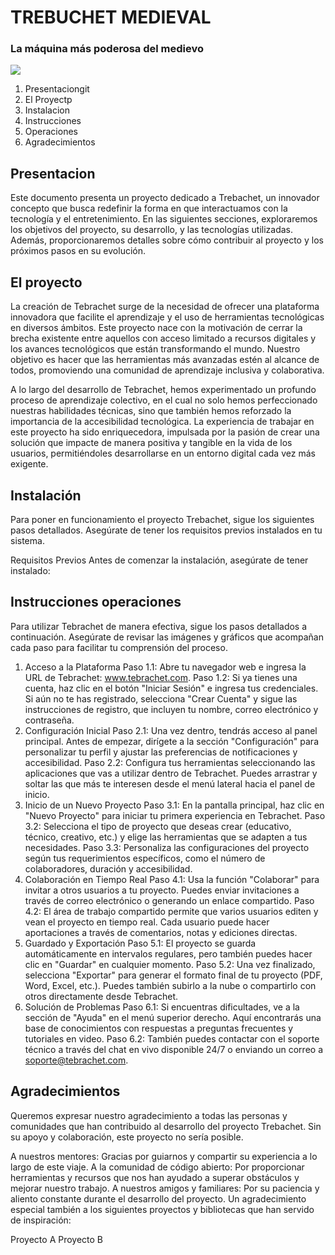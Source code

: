 # TREBUCHET MEDIEVAL

### La máquina más poderosa del medievo

<img src="https://upload.wikimedia.org/wikipedia/commons/thumb/b/b2/Trebuchet_Castelnaud.jpg/800px-Trebuchet_Castelnaud.jpg">


1. Presentaciongit 
2. El Proyectp
3. Instalacion
4. Instrucciones
5. Operaciones
6. Agradecimientos

## Presentacion

Este documento presenta un proyecto dedicado a Trebachet, un innovador concepto que busca redefinir la forma en que interactuamos con la tecnología y el entretenimiento. En las siguientes secciones, exploraremos los objetivos del proyecto, su desarrollo, y las tecnologías utilizadas. Además, proporcionaremos detalles sobre cómo contribuir al proyecto y los próximos pasos en su evolución.

## El proyecto

La creación de Tebrachet surge de la necesidad de ofrecer una plataforma innovadora que facilite el aprendizaje y el uso de herramientas tecnológicas en diversos ámbitos. Este proyecto nace con la motivación de cerrar la brecha existente entre aquellos con acceso limitado a recursos digitales y los avances tecnológicos que están transformando el mundo. Nuestro objetivo es hacer que las herramientas más avanzadas estén al alcance de todos, promoviendo una comunidad de aprendizaje inclusiva y colaborativa.

A lo largo del desarrollo de Tebrachet, hemos experimentado un profundo proceso de aprendizaje colectivo, en el cual no solo hemos perfeccionado nuestras habilidades técnicas, sino que también hemos reforzado la importancia de la accesibilidad tecnológica. La experiencia de trabajar en este proyecto ha sido enriquecedora, impulsada por la pasión de crear una solución que impacte de manera positiva y tangible en la vida de los usuarios, permitiéndoles desarrollarse en un entorno digital cada vez más exigente.

## Instalación
Para poner en funcionamiento el proyecto Trebachet, sigue los siguientes pasos detallados. Asegúrate de tener los requisitos previos instalados en tu sistema.

Requisitos Previos
Antes de comenzar la instalación, asegúrate de tener instalado:

## Instrucciones operaciones

Para utilizar Tebrachet de manera efectiva, sigue los pasos detallados a continuación. Asegúrate de revisar las imágenes y gráficos que acompañan cada paso para facilitar tu comprensión del proceso.

1. Acceso a la Plataforma
Paso 1.1: Abre tu navegador web e ingresa la URL de Tebrachet: www.tebrachet.com.
Paso 1.2: Si ya tienes una cuenta, haz clic en el botón "Iniciar Sesión" e ingresa tus credenciales. Si aún no te has registrado, selecciona "Crear Cuenta" y sigue las instrucciones de registro, que incluyen tu nombre, correo electrónico y contraseña.
2. Configuración Inicial
Paso 2.1: Una vez dentro, tendrás acceso al panel principal. Antes de empezar, dirígete a la sección "Configuración" para personalizar tu perfil y ajustar las preferencias de notificaciones y accesibilidad.
Paso 2.2: Configura tus herramientas seleccionando las aplicaciones que vas a utilizar dentro de Tebrachet. Puedes arrastrar y soltar las que más te interesen desde el menú lateral hacia el panel de inicio.
3. Inicio de un Nuevo Proyecto
Paso 3.1: En la pantalla principal, haz clic en "Nuevo Proyecto" para iniciar tu primera experiencia en Tebrachet.
Paso 3.2: Selecciona el tipo de proyecto que deseas crear (educativo, técnico, creativo, etc.) y elige las herramientas que se adapten a tus necesidades.
Paso 3.3: Personaliza las configuraciones del proyecto según tus requerimientos específicos, como el número de colaboradores, duración y accesibilidad.
4. Colaboración en Tiempo Real
Paso 4.1: Usa la función "Colaborar" para invitar a otros usuarios a tu proyecto. Puedes enviar invitaciones a través de correo electrónico o generando un enlace compartido.
Paso 4.2: El área de trabajo compartido permite que varios usuarios editen y vean el proyecto en tiempo real. Cada usuario puede hacer aportaciones a través de comentarios, notas y ediciones directas.
5. Guardado y Exportación
Paso 5.1: El proyecto se guarda automáticamente en intervalos regulares, pero también puedes hacer clic en "Guardar" en cualquier momento.
Paso 5.2: Una vez finalizado, selecciona "Exportar" para generar el formato final de tu proyecto (PDF, Word, Excel, etc.). Puedes también subirlo a la nube o compartirlo con otros directamente desde Tebrachet.
6. Solución de Problemas
Paso 6.1: Si encuentras dificultades, ve a la sección de "Ayuda" en el menú superior derecho. Aquí encontrarás una base de conocimientos con respuestas a preguntas frecuentes y tutoriales en video.
Paso 6.2: También puedes contactar con el soporte técnico a través del chat en vivo disponible 24/7 o enviando un correo a soporte@tebrachet.com.
## Agradecimientos
Queremos expresar nuestro agradecimiento a todas las personas y comunidades que han contribuido al desarrollo del proyecto Trebachet. Sin su apoyo y colaboración, este proyecto no sería posible.

A nuestros mentores: Gracias por guiarnos y compartir su experiencia a lo largo de este viaje.
A la comunidad de código abierto: Por proporcionar herramientas y recursos que nos han ayudado a superar obstáculos y mejorar nuestro trabajo.
A nuestros amigos y familiares: Por su paciencia y aliento constante durante el desarrollo del proyecto.
Un agradecimiento especial también a los siguientes proyectos y bibliotecas que han servido de inspiración:

Proyecto A
Proyecto B
